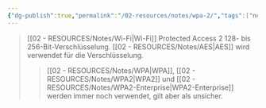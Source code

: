 ```yaml
---
{"dg-publish":true,"permalink":"/02-resources/notes/wpa-2/","tags":["netzwerk/wifi","kryptografie/wifi"],"noteIcon":"","updated":"2025-08-26T16:35:09.000+02:00"}
---
```


>[[02 - RESOURCES/Notes/Wi-Fi\|Wi-Fi]] Protected Access 2
>128- bis 256-Bit-Verschlüsselung.
>[[02 - RESOURCES/Notes/AES\|AES]] wird verwendet für die Verschlüsselung.
>>[[02 - RESOURCES/Notes/WPA\|WPA]], [[02 - RESOURCES/Notes/WPA2\|WPA2]] und [[02 - RESOURCES/Notes/WPA2-Enterprise\|WPA2-Enterprise]] werden immer noch verwendet, gilt aber als unsicher.